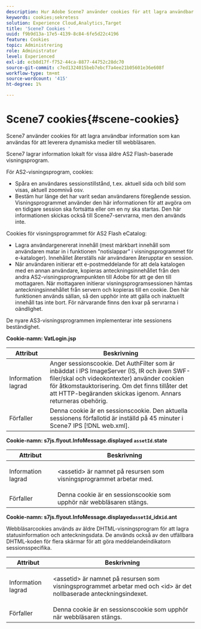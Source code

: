 ```yaml
---
description: Hur Adobe Scene7 använder cookies för att lagra användbar information som kan användas för att leverera dynamiska medier till webbläsaren.
keywords: cookies;sekretess
solution: Experience Cloud,Analytics,Target
title: 'Scene7 Cookies '
uuid: f9b9d13a-17e5-4139-8c84-6fe5d22c4196
feature: Cookies
topic: Administrering
role: Administrator
level: Experienced
exl-id: ecb8d17f-f752-44ca-8877-44752c28dc70
source-git-commit: c7ed1324015beb7ebcf7a4ee21b05601e36e608f
workflow-type: tm+mt
source-wordcount: '415'
ht-degree: 1%

---
```


# Scene7 cookies{#scene-cookies}

Scene7 använder cookies för att lagra användbar information som kan användas för att leverera dynamiska medier till webbläsaren.

Scene7 lagrar information lokalt för vissa äldre AS2 Flash-baserade visningsprogram.

För AS2-visningsprogram, cookies:

* Spåra en användares sessionstillstånd, t.ex. aktuell sida och bild som visas, aktuell zoomnivå osv.
* Bestäm hur länge det har varit sedan användarens föregående session. Visningsprogrammet använder den här informationen för att avgöra om en tidigare session ska fortsätta eller om en ny ska startas. Den här informationen skickas också till Scene7-servrarna, men den används inte.

Cookies för visningsprogrammet för AS2 Flash eCatalog:

* Lagra användargenererat innehåll (mest märkbart innehåll som användaren matar in i funktionen &quot;notislappar&quot; i visningsprogrammet för e-kataloger). Innehållet återställs när användaren återupptar en session.
* När användaren initierar ett e-postmeddelande för att dela katalogen med en annan användare, kopieras anteckningsinnehållet från den andra AS2-visningsprogrampunkten till Adobe för att ge den till mottagaren. När mottagaren initierar visningsprogramsessionen hämtas anteckningsinnehållet från servern och kopieras till en cookie. Den här funktionen används sällan, så den upphör inte att gälla och inaktuellt innehåll tas inte bort. För närvarande finns den kvar på servrarna i oändlighet.

De nyare AS3-visningsprogrammen implementerar inte sessionens beständighet.

**Cookie-namn: VatLogin.jsp**

| Attribut | Beskrivning |
|---|---|
| Information lagrad | Anger sessionscookie. Det AuthFilter som är inbäddat i IPS ImageServer (IS, IR och även SWF-filer/skal och videokontexter) använder cookien för åtkomstauktorisering. Om det finns tillåter det att HTTP-begäranden skickas igenom. Annars returneras obehörig. |
| Förfaller | Denna cookie är en sessionscookie. Den aktuella sessionens förfallotid är inställd på 45 minuter i Scene7 IPS [!DNL web.xml]. |

**Cookie-namn: s7js.flyout.InfoMessage.displayed  `assetId`.state**

<table id="table_6835D64C5D464A049F576621F2BE3FAD"> 
 <thead> 
  <tr> 
   <th colname="col1" class="entry"> Attribut </th> 
   <th colname="col2" class="entry"> Beskrivning </th> 
  </tr> 
 </thead>
 <tbody> 
  <tr> 
   <td colname="col1"> Information lagrad </td> 
   <td colname="col2"> <p>&lt;assetid&gt; är namnet på resursen som visningsprogrammet arbetar med. </p> </td> 
  </tr> 
  <tr> 
   <td colname="col1"> Förfaller </td> 
   <td colname="col2"> Denna cookie är en sessionscookie som upphör när webbläsaren stängs. </td> 
  </tr> 
 </tbody> 
</table>

**Cookie-namn: s7js.flyout.InfoMessage.displayed`assetId`_idx`id`.ant**

Webbläsarcookies används av äldre DHTML-visningsprogram för att lagra statusinformation och anteckningsdata. De används också av den utfällbara DHTML-koden för flera skärmar för att göra meddelandeindikatorn sessionsspecifika.

<table id="table_8F6CC83D32D54BEE99884318AD126C98"> 
 <thead> 
  <tr> 
   <th colname="col1" class="entry"> Attribut </th> 
   <th colname="col2" class="entry"> Beskrivning </th> 
  </tr> 
 </thead>
 <tbody> 
  <tr> 
   <td colname="col1"> Information lagrad </td> 
   <td colname="col2"> <p> </p> <p> &lt;assetid&gt; är namnet på resursen som visningsprogrammet arbetar med och  &lt;id&gt; är det nollbaserade anteckningsindexet. </p> </td> 
  </tr> 
  <tr> 
   <td colname="col1"> Förfaller </td> 
   <td colname="col2"> Denna cookie är en sessionscookie som upphör när webbläsaren stängs. </td> 
  </tr> 
 </tbody> 
</table>

